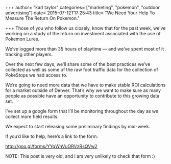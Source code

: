 +++
author= "karl taylor"
categories= ["marketing", "pokemon", "outdoor advertising"]
date= 2015-07-12T17:25:43
title= "We Need Your Help To Measure The Return On Pokemon."

+++
Those of you who follow us closely, know that for the past week, we’ve working on a study of the return on investment associated with the use of Pokemon Lures.

 We’ve logged more than 35 hours of playtime — and we’ve spent most of it tracking other players.

 Over the next few days, we’ll share some of the best practices we’ve collected as well as some of the raw foot traffic data for the collection of PokeStops we had access to.

 We’re going to need more data that we have to make stable ROI calculations for a market outside of Denver. That’s why we want to make sure as many people as possible have an opportunity to contribute to this growing data set.

 I’ve set up a google form that I’ll be monitoring throughout the day as we collect more field results.

 We expect to start releasing some preliminary findings by mid-week.

 If you’d like to help, here’s a link to the form.

 <http://goo.gl/forms/YYgWnVuORVzRsQVw2>

 NOTE: This post is very old, and I am very unlikely to check that form :)
